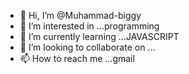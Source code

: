 - 👋 Hi, I’m @Muhammad-biggy
- 👀 I’m interested in ...programming
- 🌱 I’m currently learning ...JAVASCRIPT
- 💞️ I’m looking to collaborate on ...
- 📫 How to reach me ...gmail

<!---
Muhammad-biggy/Muhammad-biggy is a ✨ special ✨ repository because its `README.md` (this file) appears on your GitHub profile.
You can click the Preview link to take a look at your changes.
--->
